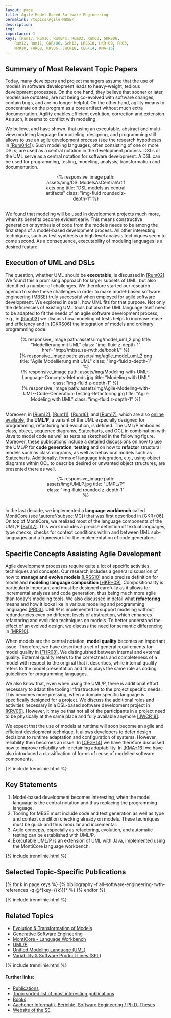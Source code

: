 ```yaml
---
layout: page
title: Agile Model-Based Software Engineering
permalink: /topics/Agile-MBSE/
description: 
img: 
importance: 1
keys: [Rum17, Rum16, Rum04c, Rum02, Rum03, GKRS06, 
    Rum12, Rum11, GKR+06, Sch12, LRSS10, HKR+09, PR03, 
    MRR10, FHR08, KRV06, JWCR18, CEG+14, KMA+16]
---
```


## Summary of Most Relevant Topic Papers

Today, many developers and project managers assume that the use of
models in software development leads to heavy-weight, tedious
development processes. On the one hand, they believe that sooner or
later, models are outdated, are not being co-evolved with software
changes, contain bugs, and are no longer helpful. On the other hand,
agility means to concentrate on the program as a core artifact without
much extra documentation. Agility enables efficient evolution,
correction and extension. As such, it seems to conflict with modeling.

We believe, and have shown, that using an executable,
abstract and multi-view modeling language for modeling, designing, and
programming still allows to use an agile development process 
(see the research hypotheses in [[Rum04c]](#Rum04c)).
Such modeling languages, often consisting of one or more DSLs, are used as a central
notation in the development process. DSLs or the UML serve as a central
notation for software development. A DSL can be used for programming,
testing, modeling, analysis, transformation and documentation.


<center>
<div class="row" style="width: 50%">
    <div class="col-sm mt-3 mt-md-0">
        {% responsive_image path: assets/img/DSLModelsAsCentralArtifacts.png 
           title: "DSL models as central artifacts" class: "img-fluid rounded z-depth-1" %}
    </div>
</div>
</center>
<br />

We found that modeling will be used in development projects much more,
when its benefits become evident early. This means constructive
generation or synthesis of code from the models needs to be among the
first steps of a model-based development process. All other interesting
techniques, such as test synthesis or high level analysis techniques
seem to come second. As a consequence, executability of modeling
languages is a desired feature.


## Execution of UML and DSLs

The question, whether UML should be **executable**, is discussed in
[[Rum02]](#Rum02). We found this a promising approach for larger subsets of
UML, but also identified a number of challenges. We
therefore started our research agenda to solve these challenges in
order to make model-based software engineering (MBSE) truly successful 
when employed for agile software development.
We explored in detail, how UML fits for that purpose. Not only the
deficiencies of existing UML tools but also the UML language itself
need to be adapted to fit the needs of an agile software development
process, e.g.,
in [[Rum03]](#Rum03) we discuss how modeling of tests helps to increase reuse and
efficiency and in [[GKRS06]](#GKRS06) the integration of
models and ordinary programming code.


<center>
<div class="row" style="width: 85%">
    <div class="col-sm mt-3 mt-md-0">
        {% responsive_image path: assets/img/model_uml_2.png title: 
        "Modellierung mit UML" class: "img-fluid z-depth-1" 
        href="http://mbse.se-rwth.de/book1/" %}
    </div>
    <div class="col-sm mt-3 mt-md-0">
        {% responsive_image path: assets/img/agile_model_uml_2.png title: "Agile 
        Modellierung mit UML" class: "img-fluid z-depth-1" %}
    </div>
    <div class="col-sm mt-3 mt-md-0">
        {% responsive_image path: 
        assets/img/Modeling-with-UML--Language-Concepts-Methods.jpg title: 
        "Modeling with UML" class: "img-fluid z-depth-1" %}
    </div>
    <div class="col-sm mt-3 mt-md-0">
        {% responsive_image path: 
        assets/img/Agile-Modeling-with-UML--Code-Ceneration-Testing-Refactoring.jpg 
        title: "Agile Modeling with UML" class: "img-fluid z-depth-1" %}
    </div>
</div>
</center>
<br />

Moreover, in [[Rum12]](#Rum12), [[Rum11]](#Rum11), [[Rum16]](#Rum16), and [[Rum17]](#Rum17),
which are also [online available](http://www.se-rwth.de/mbse/),
the **UML/P**, a variant of the UML especially designed for programming,
refactoring and evolution, is defined. The UML/P embodies class, object,
sequence diagrams, Statecharts, and OCL in combination with Java to model code
as well as tests as sketched in the following figure.
Moreover, these publications include a
detailed discussions on how to use the UML/P for **code generation**,
**testing** and on how to **refactor** structural models such as class diagrams,
as well as behavioral models such as Statecharts. Additionally, forms of
language integration, e.g., using object diagrams within OCL to describe
desired or unwanted object structures, are presented there as well.

<center>
<div class="row" style="width: 50%">
    <div class="col-sm mt-3 mt-md-0">
        {% responsive_image path: assets/img/UMLP.jpg title: "UMPL/P" class: 
        "img-fluid rounded z-depth-1" %}
    </div>
</div>
</center>
<br />

In the last decade, we implemented a **language workbench** called MontiCore (see \autoref{subsec:MC})
that was first described in [[GKR+06]](#GKR+06). On top of MontiCore, we
realized most of the language components of the UML/P [[Sch12]](#Sch12).
This work includes a precise definition of textual languages, type checks, checks for context conditions within and between
UML sub-languages and a framework for the implementation of code generators.

## Specific Concepts Assisting Agile Development

Agile development processes require quite a lot of specific activities,
techniques and concepts. Our research includes a general discussion of
how to **manage and evolve models** [[LRSS10]](#LRSS10) and a precise definition
for model and **modeling language composition** [[HKR+09]](#HKR+09).
Compositionality is particularly important and must be designed
carefully as it allows for incremental analyses and code generation,
thus being much more agile than today's modeling tools. We also
discussed in detail what **refactoring** means and how it looks
like in various modeling and programming languages [[PR03]](#PR03). UML/P is
implemented to support modeling without redundancies even on different
levels of abstraction, which enhances refactoring and evolution
techniques on models. To better understand the effect of an evolved
design, we discuss the need for semantic differencing in [[MRR10]](#MRR10).

When models are the central notation, **model quality** becomes an important
issue. Therefore, we have described a set of general requirements for model
quality in [[FHR08]](#FHR08). We distinguished between internal and external
quality. External quality refers to the correctness and completeness of a
model with respect to the original that it describes, while internal quality
refers to the model presentation and thus plays the same role as coding
guidelines for programming languages.

We also know that, even when using the UML/P, there is additional effort
necessary to adapt the tooling infrastructure to the project specific
needs. This becomes more pressing, when a domain specific language is
specifically designed for a project. We discuss the additional roles and
activities necessary in a DSL-based software development project
in [[KRV06]](#KRV06). However, it may be that not all of the participants in
a project need to be physically at the same place and fully available
anymore [[JWCR18]](#JWCR18).

We expect that the use of models at runtime will soon become an agile
and efficient development technique. It allows developers to defer
design decisions to runtime adaptation and configuration of systems.
However, reliability then becomes an issue. In [[CEG+14]](#CEG+14) we have
therefore discussed how to improve reliability while retaining
adaptability. In [[KMA+16]](#KMA+16) we have also introduced a classification
of forms of reuse of modelled software components.


{% include trennlinie.html %}

## Key Statements

1. Model-based development becomes interesting, when the model language is the 
central notation and thus replacing the programming language.
2. Tooling for MBSE must include code and test generation as well as type and 
context condition checking already on models. These techniques must be quick and 
thus modular and incremental.
3. Agile concepts, especially as refactoring, evolution, and automatic testing can be 
established with UML/P.
4. Executable UML/P is an extension of UML with Java, implemented using the 
MontiCore language workbench.

{% include trennlinie.html %}

## Selected Topic-Specific Publications

<div class="publications">
  {% for k in page.keys %}
    {% bibliography -f all-software-engineering-rwth-references -q @*[key={{k}}]* %}
  {% endfor %}
</div>

{% include trennlinie.html %}

## Related Topics
- [Evolution & Transformation of Models](/topics/Evolution)
- [Generative Software Engineering](/topics/Generative-SE)
- [MontiCore - Language Workbench](/topics/MontiCore)
- [UML/P](/topics/UML-P)
- [Unified Modeling Language (UML)](/topics/Unified-Modeling-Language)
- [Variability & Software Product Lines (SPL)](/topics/Variability)

{% include trennlinie.html %}

#### Further links:

- [Publications](/publications)
- [Topic sorted list of most interesting publications](/topics)
- [Books](/books)
- [Aachener Informatik-Berichte, Software Engineering / Ph.D. Theses](/phdtheses)
- [Website of the SE](https://www.se-rwth.de)
